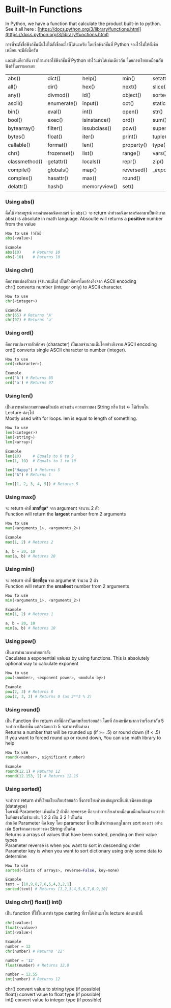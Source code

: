# Built-In Functions
In Python, we have a function that calculate the product built-in to python. <br>
See it all here : [https://docs.python.org/3/library/functions.html](https://docs.python.org/3/library/functions.html)

การที่จะตั้งชื่อฟังก์ชั่นนั้นไม่ได้ตั้งชื่ออะไรก็ได้นะครับ โดยชื่อฟังก์ชั่นที่ Python จองไว้ไม่ให้ตั้งชื่อเหมือน จะมีดังนี้ครับ

และเช่นเดียวกัน เราก็สามารถใช้ฟังก์ชั่นที่ Python ทำไว้แล้วได้เช่นเดียวกัน โดยการเรียกเหมือนกับฟังก์ชั่นธรรมดาเลย

|  |  |  |  |  |
| ------------- | ----------- | ------------ | ---------- | -------------- |
| abs()         | dict()      | help()       | min()      | setattr()      |
| all()         | dir()       | hex()        | next()     | slice()        |
| any()         | divmod()    | id()         | object()   | sorted()       |
| ascii()       | enumerate() | input()      | oct()      | staticmethod() |
| bin()         | eval()      | int()        | open()     | str()          |
| bool()        | exec()      | isinstance() | ord()      | sum()          |
| bytearray()   | filter()    | issubclass() | pow()      | super()        |
| bytes()       | float()     | iter()       | print()    | tuple()        |
| callable()    | format()    | len()        | property() | type()         |
| chr()         | frozenset() | list()       | range()    | vars()         |
| classmethod() | getattr()   | locals()     | repr()     | zip()          |
| compile()     | globals()   | map()        | reversed() | \__import__()   |
| complex()     | hasattr()   | max()        | round()    |                |
| delattr()     | hash()      | memoryview() | set()      |                |

### Using abs()
คือใช้ ค่าสมบูรณ์ ตามค่าของคณิตศาสตร์ ซึ่ง `abs()` จะ return ค่าท่างคณิตศาสตร์ออกมาเป็นค่าบวก<br>
abs() is absolute in math language. Absoulte will returns a **positive** number from the value
```python
How to use (วิธีใช้)
abs(<value>)

Example
abs(10)     # Returns 10
abs(-10)    # Returns 10
```

### Using chr()
คือการเแปลงตัวเลข (จำนวนเต็ม) เป็นตัวอักษรโดยอ้างอิงจาก ASCII encoding<br>
chr() converts number (integer only) to ASCII character.
```python
How to use
chr(<integer>)

Example
chr(65) # Returns 'A'
chr(97) # Returns 'a'
```

### Using ord()
คือการแปลงจากตัวอักษร (character) เป็นเลขจำนวนเต็มโดยอ้างอิงจาก ASCII encoding<br>
ord() converts single ASCII character to number (integer).
```python
How to use
ord(<character>)

Example
ord('A') # Returns 65
ord('a') # Returns 97
```

### Using len()
เป็นการหาค่าความยาวของตัวแปล อย่างเช่น ความยาวของ String หรือ list <- ได้เรียนใน Lecture ต่อๆไป<br>
Mostly used with for loops. len is equal to length of something.
```python
How to use
len(<integer>)
len(<string>)
len(<array>)

Example
len(10)     # Equals to 0 to 9
len(1, 10)  # Equals to 1 to 10

len("Happy") # Returns 5
len("A") # Returns 1

len([1, 2, 3, 4, 5]) # Returns 5
```

### Using max()
จะ return ค่าที่ **มากที่สุด*** จาก argument จำนวน 2 ตัว<br>
Function will return the **largest** number from 2 arguments
```python
How to use
max(<arguments_1>, <arguments_2>)

Example
max(1, 2) # Returns 2

a, b = 20, 10
max(a, b) # Returns 20
```

### Using min()
จะ return ค่าที่ **น้อยที่สุด** จาก argument จำนวน 2 ตัว<br>
Function will return the **smallest** number from 2 arguments
```python
How to use
min(<arguments_1>, <arguments_2>)

Example
min(1, 2) # Returns 1

a, b = 20, 10
min(a, b) # Returns 10
```

### Using pow()
เป็นการคำนวนหาค่ายกกำลัง<br>
Caculates a exponential values by using functions. This is absolutely optional way to calculate exponent
```python
How to use
pow(<number>, <exponent power>, <modulo by>)

Example
pow(2, 3) # Returns 8
pow(2, 3, 2) # Returns 0 (as 2**3 % 2)
```

### Using round()
เป็น Function ที่จะ return ค่าที่มีการปัดเศษเรียบร้อยแล้ว โดยที่ ถ้าเศษมีค่ามากกว่าหรือเท่ากับ 5 จะทำการปัดค่าขึ้น แต่ถ้าน้อยกว่า 5 จะทำการปัดค่าลง<br>
Returns a number that will be rounded up (if >= .5) or round down (if < .5) <br>
If you want to forced round up or round down, You can use math library to help
```python
How to use
round(<number>, significant number)

Example
round(12.1) # Returns 12
round(12.153, 2) # Returns 12.15
```

### Using sorted()
จะทำการ  return ค่าที่เรียบเรียงเรียบร้อยแล้ว ซึ่งการเรียงค่าของข้อมูลจะขึ้นกับชนิดของข้อมูล (datatype)<br> โดยจะมี Parameter เพิ่มเติม  2 ตัวคือ  reverse คือจะทำการเรียงค่าเหมือนเหมือนกันแต่จะกระทำในทิศตรงกันข้าม เช่น 1 2 3 เป็น 3 2 1 เป็นต้น <br>ส่วนอีก Parameter คือ key โดย parameter นี้จะเป็นตัวกำหนดกฎในการ sort ของเรา อย่างเช่น Sortตามความยาวของ String เป็นต้น<br>
Returns a arrays of values that have been sorted, pending on their value types <br>
Parameter reverse is when you want to sort in descending order <br>
Parameter key is when you want to sort dictionary using only some data to determine
```python
How to use
sorted(<lists of arrays>, reverse=False, key=none)

Example
text = [10,9,8,7,6,5,4,3,2,1]
sorted(text) # Returns [1,2,3,4,5,6,7,8,9,10]
```

### Using chr() float() int()
เป็น function ที่ใช้ในการทำ type casting ที่เราได้ผ่านมาใน lecture ก่อนหน้านี้
```python
chr(<value>)
float(<value>)
int(<value>)

Example
number = 12
chr(number) # Returns '12'

number = '12'
float(number) # Returns 12.0

number = 12.55
int(number) # Returns 12
```
chr() convert value to string type (if possible) <br>
float() convert value to float type (if possible) <br>
int() convert value to integer type (if possible)
